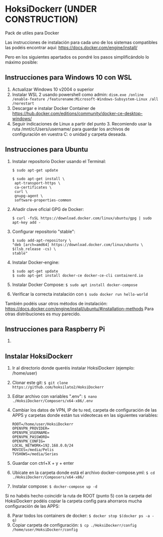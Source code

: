 # HoksiDockerr (UNDER CONSTRUCTION)
 Pack de utiles para Docker

Las instrucciones de instalación para cada uno de los sistemas compatibles las podéis encontrar aquí:
https://docs.docker.com/engine/install/

Pero en los siguientes apartados os pondré los pasos simplificándolo lo máximo posible:

## Instrucciones para Windows 10 con WSL

1. Actualizar Windows 10 v2004 o superior
2. Instalar WSL 2 usando powershell como admin: 
   ``dism.exe /online /enable-feature /featurename:Microsoft-Windows-Subsystem-Linux /all /norestart``
3. Descargar e instalar Docker Container de https://hub.docker.com/editions/community/docker-ce-desktop-windows/
4. Seguir indicaciones de Linux a partir del punto 3. Recomiendo usar la ruta /mnt/c/Users/username/ para guardar los archivos de configuración en vuestra C: o unidad y carpeta deseada.

## Instrucciones para Ubuntu
1. Instalar repositorio Docker usando el Terminal:
   ```
   $ sudo apt-get update

   $ sudo apt-get install \
    apt-transport-https \
    ca-certificates \
    curl \
    gnupg-agent \
    software-properties-common
   ```

2. Añadir clave oficial GPG de Docker:
   ```
   $ curl -fsSL https://download.docker.com/linux/ubuntu/gpg | sudo apt-key add -
   ```

3. Configurar repositorio "stable":
   ```
   $ sudo add-apt-repository \
   "deb [arch=amd64] https://download.docker.com/linux/ubuntu \
   $(lsb_release -cs) \
   stable"
   ```

3. Instalar Docker-engine:
   ```
   $ sudo apt-get update
   $ sudo apt-get install docker-ce docker-ce-cli containerd.io
   ```  
5. Instalar Docker Compose:
   ```$ sudo apt install docker-compose```

6. Verificar la correcta instalación con ``$ sudo docker run hello-world``


También podéis usar otros métodos de instalación:
https://docs.docker.com/engine/install/ubuntu/#installation-methods
Para otras distribuciones es muy parecido.

## Instrucciones para Raspberry Pi
1. 


## Instalar HoksiDockerr

1. Ir al directorio donde queréis instalar HoksiDockerr (ejemplo: /home/user)
2. Clonar este git: 
   ``$ git clone https://github.com/hoksilato2/HoksiDockerr``
3. Editar archivo con variables ".env":
   ``$ nano ./HoksiDockerr/Composers/x64-x86/.env``
4. Cambiar los datos de VPN, IP de tu red, carpeta de configuración de las APPS y carpetas donde están tus videotecas en las siguientes variables:

   ```
   ROOT=/home/user/HoksiDockerr
   OPENVPN_PROVIDER=   
   OPENVPN_USERNAME=   
   OPENVPN_PASSWORD=   
   OPENVPN_CONFIG=  
   LOCAL_NETWORK=192.168.0.0/24   
   MOVIES=/media/Pelis   
   TVSHOWS=/media/Series
   ```
   
5. Guardar con ctrl+X + y + enter
6. Ubícate en la carpeta donde está el archivo docker-compose.yml:
   ``$ cd ./HoksiDockerr/Composers/x64-x86/``
7. Instalar compose:
   ``$ docker-compose up -d``
   
Si no habéis hecho coincidir la ruta de ROOT (punto 5) con la carpeta del HoksiDockerr podéis copiar la carpeta config para ahorraros mucha configuración de las APPS:
 
8. Parar todos los containers de docker:
   ``$ docker stop $(docker ps -a -q)``
9. Copiar carpeta de configuración:
   ``$ cp ./HoksiDockerr/config /home/user/HoksiDockerr/config``






